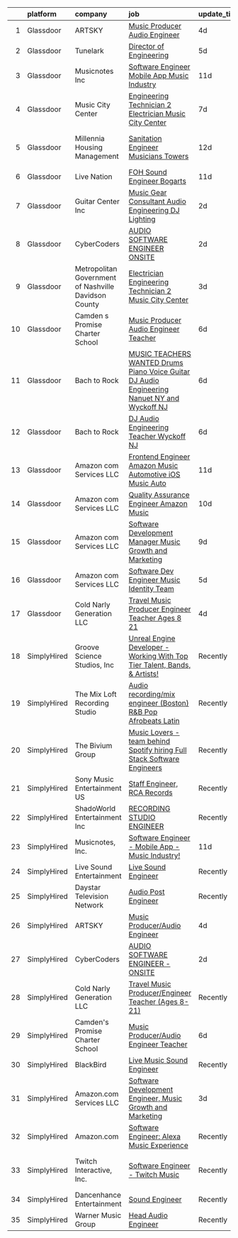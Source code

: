 

|    | platform    | company                                                | job                                                                                                                                                                                                                                                                                                                                                                                                                                                                                                                                                                                                                                                                                                                                                                                                                                                                                                                                                                                                                                                                                                                                                                                                                                                                                                                                                                       | update_time   | location                        |
|---:|:------------|:-------------------------------------------------------|:--------------------------------------------------------------------------------------------------------------------------------------------------------------------------------------------------------------------------------------------------------------------------------------------------------------------------------------------------------------------------------------------------------------------------------------------------------------------------------------------------------------------------------------------------------------------------------------------------------------------------------------------------------------------------------------------------------------------------------------------------------------------------------------------------------------------------------------------------------------------------------------------------------------------------------------------------------------------------------------------------------------------------------------------------------------------------------------------------------------------------------------------------------------------------------------------------------------------------------------------------------------------------------------------------------------------------------------------------------------------------|:--------------|:--------------------------------|
|  1 | Glassdoor   | ARTSKY                                                 | [Music Producer Audio Engineer](https://www.glassdoor.com/partner/jobListing.htm?pos=104&ao=1136043&s=58&guid=00000180efbcc070852671117f2e3b1b&src=GD_JOB_AD&t=SR&vt=w&ea=1&cs=1_da11b5d7&cb=1653289566555&jobListingId=1007872998123&jrtk=3-0-1g3nrpg4fpuus801-1g3nrpg4sr1hr800-aa10a2d7787a26ee-)                                                                                                                                                                                                                                                                                                                                                                                                                                                                                                                                                                                                                                                                                                                                                                                                                                                                                                                                                                                                                                                                       | 4d            | Remote                          |
|  2 | Glassdoor   | Tunelark                                               | [Director of Engineering](https://www.glassdoor.com/partner/jobListing.htm?pos=110&ao=1136043&s=58&guid=00000180efbcc070852671117f2e3b1b&src=GD_JOB_AD&t=SR&vt=w&ea=1&cs=1_12bada41&cb=1653289566557&jobListingId=1007869816531&jrtk=3-0-1g3nrpg4fpuus801-1g3nrpg4sr1hr800-485309d10dd6d97b-)                                                                                                                                                                                                                                                                                                                                                                                                                                                                                                                                                                                                                                                                                                                                                                                                                                                                                                                                                                                                                                                                             | 5d            | Remote                          |
|  3 | Glassdoor   | Musicnotes  Inc                                        | [Software Engineer   Mobile App   Music Industry ](https://www.glassdoor.com/partner/jobListing.htm?pos=101&ao=1110586&s=58&guid=00000180efbcc070852671117f2e3b1b&src=GD_JOB_AD&t=SR&vt=w&ea=1&cs=1_7a81c4d7&cb=1653289566555&jobListingId=1007854618756&cpc=82ABD2B5CEB98952&jrtk=3-0-1g3nrpg4fpuus801-1g3nrpg4sr1hr800-8a0d7cb24181667a--6NYlbfkN0AzOvrGu_UugWgn3GqKRF9Dlu_Ew02IZ-2nOt7BxrJX_YBE1BlDTwY13ctQqRfmQURSaNyfRSySXHolusHAmU2OmsTfPW5iYvKq_e8uPtgBxzj2evNY3OTmd-IMVP3EE9J1lIB6UCcOpqB-_QwKTEQc7NyePneD31bPfp70xk3fMpXbFlqNRHTscnFZvviDcbsKwzTmj8tA7h3Kbh7bRYXSOBLpDvfzHmEhiX0rGDmxMjt1qOESQcFVrhgBwzDLBA4NN4HSpg1BAx92IAFwNMWPiR-YqjtmJx-n_o3pmp9gF64SSiuLU6qkm7SmCOZd0NeiZD8P3IckRGzFVsUA65Xl2S1IsyfUmI38fzStIM5c4CAd_NjAtFR-2t6EFIiYMguY2kWY6GeCEcWDEBk6sTQ4PBHBTT9tAFF0aoQqlHLbelQZmXSy9xqc4W4k4j3b20C2RaDIti319d4jdyScZ0I8L6zlYfO2CCtYWtonySSvfD27fU4zIYfRrcDxj84IGMBx7KsOqlS0Fi3rS4NjUCUbQL5chLLt3dA%3D)                                                                                                                                                                                                                                                                                                                                                                                                                                                 | 11d           | Madison, WI                     |
|  4 | Glassdoor   | Music City Center                                      | [Engineering Technician 2  Electrician    Music City Center](https://www.glassdoor.com/partner/jobListing.htm?pos=115&ao=1136043&s=58&guid=00000180efbcc070852671117f2e3b1b&src=GD_JOB_AD&t=SR&vt=w&ea=1&cs=1_b8807883&cb=1653289566558&jobListingId=1007863968860&jrtk=3-0-1g3nrpg4fpuus801-1g3nrpg4sr1hr800-b8f1de636428a93e-)                                                                                                                                                                                                                                                                                                                                                                                                                                                                                                                                                                                                                                                                                                                                                                                                                                                                                                                                                                                                                                          | 7d            | Nashville, TN                   |
|  5 | Glassdoor   | Millennia Housing Management                           | [Sanitation Engineer  Musicians Towers](https://www.glassdoor.com/partner/jobListing.htm?pos=112&ao=1136043&s=58&guid=00000180efbcc070852671117f2e3b1b&src=GD_JOB_AD&t=SR&vt=w&ea=1&cs=1_411727c0&cb=1653289566558&jobListingId=1007851493627&jrtk=3-0-1g3nrpg4fpuus801-1g3nrpg4sr1hr800-f435ba48827ebc3c-)                                                                                                                                                                                                                                                                                                                                                                                                                                                                                                                                                                                                                                                                                                                                                                                                                                                                                                                                                                                                                                                               | 12d           | Cleveland Heights, Cuyahoga, OH |
|  6 | Glassdoor   | Live Nation                                            | [FOH Sound Engineer  Bogarts](https://www.glassdoor.com/partner/jobListing.htm?pos=111&ao=1136043&s=58&guid=00000180efbcc070852671117f2e3b1b&src=GD_JOB_AD&t=SR&vt=w&cs=1_2b450e1f&cb=1653289566558&jobListingId=1007854879256&jrtk=3-0-1g3nrpg4fpuus801-1g3nrpg4sr1hr800-8a7344ae4d10ecfd-)                                                                                                                                                                                                                                                                                                                                                                                                                                                                                                                                                                                                                                                                                                                                                                                                                                                                                                                                                                                                                                                                              | 11d           | Cincinnati, OH                  |
|  7 | Glassdoor   | Guitar Center  Inc                                     | [Music Gear Consultant   Audio Engineering DJ Lighting](https://www.glassdoor.com/partner/jobListing.htm?pos=106&ao=1136043&s=58&guid=00000180efbcc070852671117f2e3b1b&src=GD_JOB_AD&t=SR&vt=w&ea=1&cs=1_5364057e&cb=1653289566556&jobListingId=1007880258081&jrtk=3-0-1g3nrpg4fpuus801-1g3nrpg4sr1hr800-c95b729aa9b03128-)                                                                                                                                                                                                                                                                                                                                                                                                                                                                                                                                                                                                                                                                                                                                                                                                                                                                                                                                                                                                                                               | 2d            | Nashville, TN                   |
|  8 | Glassdoor   | CyberCoders                                            | [AUDIO SOFTWARE ENGINEER   ONSITE](https://www.glassdoor.com/partner/jobListing.htm?pos=103&ao=1110586&s=58&guid=00000180efbcc070852671117f2e3b1b&src=GD_JOB_AD&t=SR&vt=w&ea=1&cs=1_7a546f5d&cb=1653289566555&jobListingId=1007879782802&cpc=451933188B21919D&jrtk=3-0-1g3nrpg4fpuus801-1g3nrpg4sr1hr800-2cda343f1474baa2--6NYlbfkN0CpFJQzrgRR8WqXWK1qKKEqALWJw739KlKqr2H-MSI4eoBlI4EFrmor2FYZMP3muM0g9eXF3ORObaK413JWqk-EdlLEg4Q6rN2SVz9qu8p-vTVQOzzd5KDUUpNFSP_KZwf4SgdI_l-JYVzHBtb_gd5csL6jjvJ5-6Jhaq3kjvyOfCKHR_9xjo37f9WeoVaKzCZDkUmSaa4UFbOi1E3HaD2oPzodRBFhcwHoglDrNZFOpISjbMkiOCohGRTnKZb3KKpo1bGsxljGlruZmIFj2CMMU8epxPXDG5BjzYcaXVa5jw4FKdeiPiVNmAc_Nzn9p8g41HsIRvyBAEagsPzuZO2KGFYRIqBtnMT-8WxTeZAp89W09ZT8Y49WzRDMTPL-QUkwnkQ9CXvAm8nm6FX0B_nHY3a54-03vWRB3orB63zZuR_Rq0Pq3hGALIxZTh5ZFBb0CqFo5hyTz839VQEANoh58nCdV_qUFV0X3wVSIEHkT8UzBCKj-ST95tSJ6UOo68en5VwAkQDoMZVCsbUdRUc8KP4RGL77Ayg9q0HRLfofaBBimcjZmE1ZoI5Cy38E1VJ4vnrP5buqmwfZ5V95q6qULJMXxOrJKW5f4fallx_tOXWTwFYRooGoHXjApG7LhnuKliucRWksNVc6g9lRtS_i7scD_8CJ7EJIX4etBuvLxq3tj-BWQvVYJlu2J8Cwa7_dPFk8JgYBaB7TgzLg03P0kzMEQkMXQn80qm2x4V0hsTWMxclYpUH-iNX7578dvLlvkLs1WUua5Jzv9ppHo7dIWHHYe1bYjq4Z_4A3evNOXbmiHaQipjQavrZMealCD6mMTm7R30qiDbLe0deKVkux1Y9DjW5Wui3FQfroQpA5JWD6ZQwR_IgRw5MNeMlPXEblMM42G1CzgkmIjXrP5fny7dhGw6_uJ58CIHcPERTsPOtTJuxgRPnYOa_JgskA-SElfwdRz31bsM6vBHJP1wA4fjjRqreWiQc%3D) | 2d            | San Jose, CA                    |
|  9 | Glassdoor   | Metropolitan Government of Nashville   Davidson County | [Electrician   Engineering Technician 2   Music City Center](https://www.glassdoor.com/partner/jobListing.htm?pos=113&ao=1136043&s=58&guid=00000180efbcc070852671117f2e3b1b&src=GD_JOB_AD&t=SR&vt=w&cs=1_068f3679&cb=1653289566558&jobListingId=1007877161449&jrtk=3-0-1g3nrpg4fpuus801-1g3nrpg4sr1hr800-a60cbf4fe012e5c2-)                                                                                                                                                                                                                                                                                                                                                                                                                                                                                                                                                                                                                                                                                                                                                                                                                                                                                                                                                                                                                                               | 3d            | Nashville, TN                   |
| 10 | Glassdoor   | Camden s Promise Charter School                        | [Music Producer Audio Engineer Teacher](https://www.glassdoor.com/partner/jobListing.htm?pos=102&ao=1110586&s=58&guid=00000180efbcc070852671117f2e3b1b&src=GD_JOB_AD&t=SR&vt=w&ea=1&cs=1_0d1ce556&cb=1653289566555&jobListingId=1007867218522&cpc=3DB599BF2F4828F0&jrtk=3-0-1g3nrpg4fpuus801-1g3nrpg4sr1hr800-278466e3359b7db1--6NYlbfkN0D6A1QuIVQCGUVbCRicr-hSJsn01TJKr5LNn1ohysJVm-pTzpBaUYLkSZnAhkKJAYVbcJRjyqDLqekTY3uXtxy-zaLfZ60PCz8SdqEHQBG0My-7i3GQ6poRS7fEicfoTVRo28iGbaroqNGYO47zVAcbTpFAG90y6ht_-yyoQrhfbqThn8NzM67AOyz2xfmnDLob_YAHc7Us0659SdY3xdYQmVOg_RPx0Y4kasSsYxP-DzuMVq33csHs74-kILVbWTEnQzLvke911hNW1SR302hJfxe_Uvv-u4RvMEy8BdTHwdtWQ63Z-wgGiqtQOa4bCywY1G1aoaoXfzjAIXJuWGvVaNekcp4ImdpJC88xHMNa8CjmI61ZIi8OLe5MCziz0oPzYKsHnNrItiy5vIuGXjZO81HyaC2cpfFwpP2TJ1aClKRJmNs-i6VCxkt5ueoXiGTRF8TfCr4V92VaUcjYV8PKZSReu962XN5bdP3kohrUte3XcPODrIkoerkxLrAF_h01EBwk5kTpEtvQPdgPaSdm_KG2xfUvB6A%3D)                                                                                                                                                                                                                                                                                                                                                                                                                                                            | 6d            | Camden, NJ                      |
| 11 | Glassdoor   | Bach to Rock                                           | [MUSIC TEACHERS WANTED   Drums  Piano  Voice  Guitar  DJ  Audio Engineering   Nanuet  NY and Wyckoff  NJ](https://www.glassdoor.com/partner/jobListing.htm?pos=117&ao=1136043&s=58&guid=00000180efbcc070852671117f2e3b1b&src=GD_JOB_AD&t=SR&vt=w&ea=1&cs=1_c457b82e&cb=1653289566558&jobListingId=1007868059854&jrtk=3-0-1g3nrpg4fpuus801-1g3nrpg4sr1hr800-67e342358656c3d2-)                                                                                                                                                                                                                                                                                                                                                                                                                                                                                                                                                                                                                                                                                                                                                                                                                                                                                                                                                                                             | 6d            | Nanuet, NY                      |
| 12 | Glassdoor   | Bach to Rock                                           | [DJ   Audio Engineering Teacher  Wyckoff NJ](https://www.glassdoor.com/partner/jobListing.htm?pos=116&ao=1136043&s=58&guid=00000180efbcc070852671117f2e3b1b&src=GD_JOB_AD&t=SR&vt=w&ea=1&cs=1_f07ace9d&cb=1653289566558&jobListingId=1007868060303&jrtk=3-0-1g3nrpg4fpuus801-1g3nrpg4sr1hr800-4e934c2f423fbbfc-)                                                                                                                                                                                                                                                                                                                                                                                                                                                                                                                                                                                                                                                                                                                                                                                                                                                                                                                                                                                                                                                          | 6d            | Wyckoff, NJ                     |
| 13 | Glassdoor   | Amazon com Services LLC                                | [Frontend Engineer   Amazon Music  Automotive  iOS   Music Auto](https://www.glassdoor.com/partner/jobListing.htm?pos=107&ao=1136043&s=58&guid=00000180efbcc070852671117f2e3b1b&src=GD_JOB_AD&t=SR&vt=w&cs=1_50487bbe&cb=1653289566556&jobListingId=1007853147563&jrtk=3-0-1g3nrpg4fpuus801-1g3nrpg4sr1hr800-7584987cc9c0d956-)                                                                                                                                                                                                                                                                                                                                                                                                                                                                                                                                                                                                                                                                                                                                                                                                                                                                                                                                                                                                                                           | 11d           | Sunnyvale, CA                   |
| 14 | Glassdoor   | Amazon com Services LLC                                | [Quality Assurance Engineer   Amazon Music](https://www.glassdoor.com/partner/jobListing.htm?pos=108&ao=1136043&s=58&guid=00000180efbcc070852671117f2e3b1b&src=GD_JOB_AD&t=SR&vt=w&cs=1_d235b6d4&cb=1653289566556&jobListingId=1007856180563&jrtk=3-0-1g3nrpg4fpuus801-1g3nrpg4sr1hr800-f4cb0e77a18ca042-)                                                                                                                                                                                                                                                                                                                                                                                                                                                                                                                                                                                                                                                                                                                                                                                                                                                                                                                                                                                                                                                                | 10d           | Atlanta, GA                     |
| 15 | Glassdoor   | Amazon com Services LLC                                | [Software Development Manager  Music Growth and Marketing](https://www.glassdoor.com/partner/jobListing.htm?pos=114&ao=1136043&s=58&guid=00000180efbcc070852671117f2e3b1b&src=GD_JOB_AD&t=SR&vt=w&cs=1_7aa28410&cb=1653289566558&jobListingId=1007861748369&jrtk=3-0-1g3nrpg4fpuus801-1g3nrpg4sr1hr800-6bead823448ebb3a-)                                                                                                                                                                                                                                                                                                                                                                                                                                                                                                                                                                                                                                                                                                                                                                                                                                                                                                                                                                                                                                                 | 9d            | San Francisco, CA               |
| 16 | Glassdoor   | Amazon com Services LLC                                | [Software Dev Engineer  Music Identity Team](https://www.glassdoor.com/partner/jobListing.htm?pos=109&ao=1136043&s=58&guid=00000180efbcc070852671117f2e3b1b&src=GD_JOB_AD&t=SR&vt=w&cs=1_29fdc5c2&cb=1653289566557&jobListingId=1007870221847&jrtk=3-0-1g3nrpg4fpuus801-1g3nrpg4sr1hr800-677c1adf659dd6a9-)                                                                                                                                                                                                                                                                                                                                                                                                                                                                                                                                                                                                                                                                                                                                                                                                                                                                                                                                                                                                                                                               | 5d            | Culver City, CA                 |
| 17 | Glassdoor   | Cold Narly Generation LLC                              | [Travel Music Producer Engineer Teacher  Ages 8 21 ](https://www.glassdoor.com/partner/jobListing.htm?pos=105&ao=1136043&s=58&guid=00000180efbcc070852671117f2e3b1b&src=GD_JOB_AD&t=SR&vt=w&ea=1&cs=1_2e02a107&cb=1653289566555&jobListingId=1007872857867&jrtk=3-0-1g3nrpg4fpuus801-1g3nrpg4sr1hr800-9dc084fe554235f9-)                                                                                                                                                                                                                                                                                                                                                                                                                                                                                                                                                                                                                                                                                                                                                                                                                                                                                                                                                                                                                                                  | 4d            | Columbus, OH                    |
| 18 | SimplyHired | Groove Science Studios, Inc                            | [Unreal Engine Developer - Working With Top Tier Talent, Bands, & Artists!](https://www.simplyhired.com/job/tMUv0bhv1WXQseALxCUyt4HnppYbuHAxKhmBeo43qD4xlbIyIH-L1Q?q=music+engineer)                                                                                                                                                                                                                                                                                                                                                                                                                                                                                                                                                                                                                                                                                                                                                                                                                                                                                                                                                                                                                                                                                                                                                                                      | Recently      | Remote                          |
| 19 | SimplyHired | The Mix Loft Recording Studio                          | [Audio recording/mix engineer (Boston) R&B Pop Afrobeats Latin](https://www.simplyhired.com/job/ItBDeQewPykczH3FXc7X40hudhT4rMdltMW5EuKQQQFv6bR65Fc9SA?q=music+engineer)                                                                                                                                                                                                                                                                                                                                                                                                                                                                                                                                                                                                                                                                                                                                                                                                                                                                                                                                                                                                                                                                                                                                                                                                  | Recently      | Quincy, MA                      |
| 20 | SimplyHired | The Bivium Group                                       | [Music Lovers - team behind Spotify hiring Full Stack Software Engineers](https://www.simplyhired.com/job/mG4k8jolCoSrWLgW6eqeXsUGR3pPFXcLyrjxoinfzV2qZko2K-L12A?q=music+engineer)                                                                                                                                                                                                                                                                                                                                                                                                                                                                                                                                                                                                                                                                                                                                                                                                                                                                                                                                                                                                                                                                                                                                                                                        | Recently      | Remote                          |
| 21 | SimplyHired | Sony Music Entertainment US                            | [Staff Engineer, RCA Records](https://www.simplyhired.com/job/dwkMmDXnT1hAmYDd9mYCsbJlC48Fo9KuuDMR62WYReptlyXKnOCFWQ?q=music+engineer)                                                                                                                                                                                                                                                                                                                                                                                                                                                                                                                                                                                                                                                                                                                                                                                                                                                                                                                                                                                                                                                                                                                                                                                                                                    | Recently      | Los Angeles, CA                 |
| 22 | SimplyHired | ShadoWorld Entertainment Inc                           | [RECORDING STUDIO ENGINEER](https://www.simplyhired.com/job/LuUo1uNsflz97Kc2VUvstOqF-GlyVnesKKVECsAsCY7m3CzEC5ML1A?q=music+engineer)                                                                                                                                                                                                                                                                                                                                                                                                                                                                                                                                                                                                                                                                                                                                                                                                                                                                                                                                                                                                                                                                                                                                                                                                                                      | Recently      | Los Angeles, CA                 |
| 23 | SimplyHired | Musicnotes, Inc.                                       | [Software Engineer - Mobile App - Music Industry!](https://www.simplyhired.com/job/znPtqyuOs7-wVaRUojghv2RSA5GqEzrKbutvPlgAZWT6nXoyEGnC5Q?q=music+engineer)                                                                                                                                                                                                                                                                                                                                                                                                                                                                                                                                                                                                                                                                                                                                                                                                                                                                                                                                                                                                                                                                                                                                                                                                               | 11d           | Madison, WI                     |
| 24 | SimplyHired | Live Sound Entertainment                               | [Live Sound Engineer](https://www.simplyhired.com/job/_RziWoEFwegPN9QugK61enRDHuA5cGy_pPQZGqEYhBnFa1r1LISgVQ?q=music+engineer)                                                                                                                                                                                                                                                                                                                                                                                                                                                                                                                                                                                                                                                                                                                                                                                                                                                                                                                                                                                                                                                                                                                                                                                                                                            | Recently      | New York, NY                    |
| 25 | SimplyHired | Daystar Television Network                             | [Audio Post Engineer](https://www.simplyhired.com/job/yR4ziEdo7OB9zeHLHGKy8AXyctYUblJD0TNM8EXdKhTM50eEkdhw8A?q=music+engineer)                                                                                                                                                                                                                                                                                                                                                                                                                                                                                                                                                                                                                                                                                                                                                                                                                                                                                                                                                                                                                                                                                                                                                                                                                                            | Recently      | Bedford, TX                     |
| 26 | SimplyHired | ARTSKY                                                 | [Music Producer/Audio Engineer](https://www.simplyhired.com/job/BbM7NTnRalz9-Fudxd0oQm7UeYC8yFZYx4Pm0xqhMZxGF5zeFnYAdA?q=music+engineer)                                                                                                                                                                                                                                                                                                                                                                                                                                                                                                                                                                                                                                                                                                                                                                                                                                                                                                                                                                                                                                                                                                                                                                                                                                  | 4d            | Remote                          |
| 27 | SimplyHired | CyberCoders                                            | [AUDIO SOFTWARE ENGINEER - ONSITE](https://www.simplyhired.com/job/zqapIspmSVJfigDzrU1xAN_eT0BHP5XqXw652Dl0IxhaovvdbH784A?q=music+engineer)                                                                                                                                                                                                                                                                                                                                                                                                                                                                                                                                                                                                                                                                                                                                                                                                                                                                                                                                                                                                                                                                                                                                                                                                                               | 2d            | San Jose, CA                    |
| 28 | SimplyHired | Cold Narly Generation LLC                              | [Travel Music Producer/Engineer Teacher (Ages 8-21)](https://www.simplyhired.com/job/PrRtHJK34wjcqtTKUBXmae48zJvTGlLB4ZEAem-S4UoRI16O7wT5WQ?q=music+engineer)                                                                                                                                                                                                                                                                                                                                                                                                                                                                                                                                                                                                                                                                                                                                                                                                                                                                                                                                                                                                                                                                                                                                                                                                             | Recently      | Buffalo, NY +1 location         |
| 29 | SimplyHired | Camden's Promise Charter School                        | [Music Producer/Audio Engineer Teacher](https://www.simplyhired.com/job/l9PJfcPPBVooQjznIQ7VLgR2oLGIZF4pMRyQSenxexlCDqVeK7eeog?q=music+engineer)                                                                                                                                                                                                                                                                                                                                                                                                                                                                                                                                                                                                                                                                                                                                                                                                                                                                                                                                                                                                                                                                                                                                                                                                                          | 6d            | Camden, NJ                      |
| 30 | SimplyHired | BlackBird                                              | [Live Music Sound Engineer](https://www.simplyhired.com/job/-zl298wurnNRB25zRpRUx3GXxGwtn_GEl0Z75DevoezMg4ToFddNbg?q=music+engineer)                                                                                                                                                                                                                                                                                                                                                                                                                                                                                                                                                                                                                                                                                                                                                                                                                                                                                                                                                                                                                                                                                                                                                                                                                                      | Recently      | Atlanta, GA                     |
| 31 | SimplyHired | Amazon.com Services LLC                                | [Software Development Engineer, Music Growth and Marketing](https://www.simplyhired.com/job/OVXpK5YkpxI9xFhxQrUjzv-7igmzFmj8qDDqMpor3viaHb09_9E_oQ?q=music+engineer)                                                                                                                                                                                                                                                                                                                                                                                                                                                                                                                                                                                                                                                                                                                                                                                                                                                                                                                                                                                                                                                                                                                                                                                                      | 3d            | Seattle, WA +3 locations        |
| 32 | SimplyHired | Amazon.com                                             | [Software Engineer: Alexa Music Experience](https://www.simplyhired.com/job/rdXdvhj8_EYhIlg5s_tO6EiJSlXBmgFgE1k-K_y8er6iq4ZkEzAu3Q?q=music+engineer)                                                                                                                                                                                                                                                                                                                                                                                                                                                                                                                                                                                                                                                                                                                                                                                                                                                                                                                                                                                                                                                                                                                                                                                                                      | Recently      | United States                   |
| 33 | SimplyHired | Twitch Interactive, Inc.                               | [Software Engineer - Twitch Music](https://www.simplyhired.com/job/NWNghJIDbFctQYeD5V6glAPMbOzPsM3xuoTVtCkcGar-vwf6N3jFWQ?q=music+engineer)                                                                                                                                                                                                                                                                                                                                                                                                                                                                                                                                                                                                                                                                                                                                                                                                                                                                                                                                                                                                                                                                                                                                                                                                                               | Recently      | San Francisco, CA +1 location   |
| 34 | SimplyHired | Dancenhance Entertainment                              | [Sound Engineer](https://www.simplyhired.com/job/P63CxjGeEbDoVjpxYHj6_qsVEeL2NTzM6OES0YDrueEfpXq8gmvw8w?q=music+engineer)                                                                                                                                                                                                                                                                                                                                                                                                                                                                                                                                                                                                                                                                                                                                                                                                                                                                                                                                                                                                                                                                                                                                                                                                                                                 | Recently      | Arkansas                        |
| 35 | SimplyHired | Warner Music Group                                     | [Head Audio Engineer](https://www.simplyhired.com/job/Ak_aF3uIVOBKuUh53krJn-2yhgnU_mLHY5--WgzuobPfw0Ep5a-XVg?q=music+engineer)                                                                                                                                                                                                                                                                                                                                                                                                                                                                                                                                                                                                                                                                                                                                                                                                                                                                                                                                                                                                                                                                                                                                                                                                                                            | Recently      | Hollywood, CA                   |